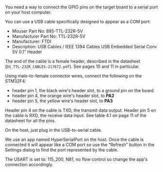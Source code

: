 You need a way to connect the GPIO pins on the target board to a serial port on
your host computer.

You can use a USB cable specifically designed to appear as a COM port:

* Mouser Part No: 	895-TTL-232R-5V
* Manufacturer Part No: 	TTL-232R-5V
* Manufacturer: 	FTDI
* Description: 	USB Cables / IEEE 1394 Cables USB Embedded Serial Conv 5V 0.1" Header

The end of the cable is a female header, described in the datasheet
(`DS_TTL-232R_CABLES-217672.pdf`).  See pages 10 and 11 in particular.

Using male-to-female connector wires, connect the following on the STM32F4:

* header pin 1, the black wire's header slot, to a ground pin on the board
* header pin 4, the orange wire's header slot, to **PA2**
* header pin 5, the yellow wire's header slot, to **PA3**

Header pin 4 on the cable is TXD, the transmit data output.
Header pin 5 on the cable is RXD, the receive data input.
See table 4.1 on page 11 of the datasheet for all the pins.

On the host, just plug in the USB-to-serial cable.

We use an app named HyperSerialPort on the host.  Once the cable is connected it
will appear like a COM port so use the "Refresh" button in the Settings dialog
to find the port represented by the cable.

The USART is set to: 115_200, N81, no flow control so change the app's connection
accordingly.
